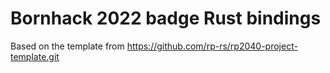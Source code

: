 # Bornhack 2022 badge Rust bindings

Based on the template from https://github.com/rp-rs/rp2040-project-template.git

